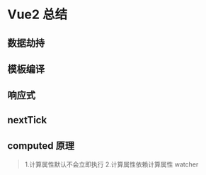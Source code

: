 # Vue2 总结

## 数据劫持

## 模板编译

## 响应式

## nextTick

## computed 原理

> 1.计算属性默认不会立即执行 2.计算属性依赖计算属性 watcher
